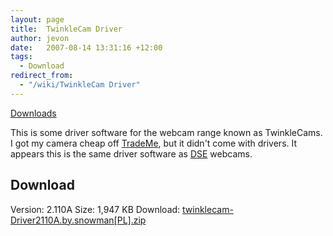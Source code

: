 ```yaml
---
layout: page
title:  TwinkleCam Driver
author: jevon
date:   2007-08-14 13:31:16 +12:00
tags:
  - Download
redirect_from:
  - "/wiki/TwinkleCam Driver"
---
```


[Downloads](Downloads.md)

This is some driver software for the webcam range known as TwinkleCams. I got my camera cheap off <a href="http://www.trademe.co.nz">TradeMe</a>, but it didn't come with drivers. It appears this is the same driver software as <a href="http://www.dse.co.nz">DSE</a> webcams.

## Download
Version: 2.110A
Size: 1,947 KB
Download: <a href="https://github.com/soundasleep/jevon.org/releases/download/old-files/twinklecam-Driver2110A.by.snowman.PL.zip">twinklecam-Driver2110A.by.snowman[PL].zip</a>
